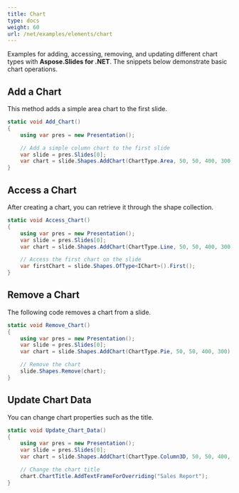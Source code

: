 ```yaml
---
title: Chart
type: docs
weight: 60
url: /net/examples/elements/chart
---
```


Examples for adding, accessing, removing, and updating different chart types with **Aspose.Slides for .NET**. The snippets below demonstrate basic chart operations.

## Add a Chart

This method adds a simple area chart to the first slide.

```csharp
static void Add_Chart()
{
    using var pres = new Presentation();

    // Add a simple column chart to the first slide
    var slide = pres.Slides[0];
    var chart = slide.Shapes.AddChart(ChartType.Area, 50, 50, 400, 300);
}
```

## Access a Chart

After creating a chart, you can retrieve it through the shape collection.

```csharp
static void Access_Chart()
{
    using var pres = new Presentation();
    var slide = pres.Slides[0];
    var chart = slide.Shapes.AddChart(ChartType.Line, 50, 50, 400, 300);

    // Access the first chart on the slide
    var firstChart = slide.Shapes.OfType<IChart>().First();
}
```

## Remove a Chart

The following code removes a chart from a slide.

```csharp
static void Remove_Chart()
{
    using var pres = new Presentation();
    var slide = pres.Slides[0];
    var chart = slide.Shapes.AddChart(ChartType.Pie, 50, 50, 400, 300);

    // Remove the chart
    slide.Shapes.Remove(chart);
}
```

## Update Chart Data

You can change chart properties such as the title.

```csharp
static void Update_Chart_Data()
{
    using var pres = new Presentation();
    var slide = pres.Slides[0];
    var chart = slide.Shapes.AddChart(ChartType.Column3D, 50, 50, 400, 300);

    // Change the chart title
    chart.ChartTitle.AddTextFrameForOverriding("Sales Report");
}
```
